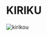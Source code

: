# KIRIKU
![kirikou](https://user-images.githubusercontent.com/87918404/132904490-edbb893c-92a3-4724-9bed-4a435868d16c.gif)
